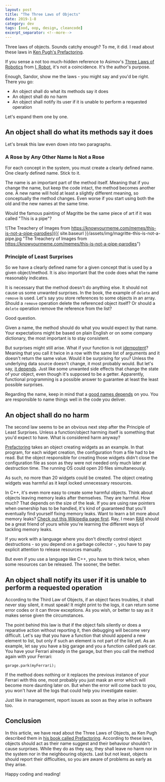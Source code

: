 ```yaml
---
layout: post
title: "The Three Laws of Objects"
date: 2019-1-8
category: dev
tags: [ood, oop, design, cleancode]
excerpt_separator: <!--more-->
---
```

Three laws of objects. Sounds catchy enough? To me, it did. I read about these laws in [Ken Pugh's Prefactoring](https://amzn.to/2VoCO0k).

If you sense a not too much-hidden reference to Asimov's [Three Laws of Robotics](https://en.wikipedia.org/wiki/Three_Laws_of_Robotics) from [I, Robot](https://amzn.to/2Rp2sD8), it's not a coincidence. It's the author's purpose.

Enough, Sandor, show me the laws - you might say and you'd be right. There you go:
<!--more-->

* An object shall do what its methods say it does
* An object shall do no harm
* An object shall notify its user if it is unable to perform a requested operation

Let's expand them one by one.

## An object shall do what its methods say it does

Let's break this law even down into two paragraphs.

### A Rose by Any Other Name Is Not a Rose

For each concept in the system, you must create a clearly defined name. One clearly defined name. Stick to it.

The name is an important part of the method itself. Meaning that if you change the name, but keep the code intact, the method becomes another one. A new name will hold at least a slightly different meaning, so conceptually the method changes. Even worse if you start using both the old and the new names at the same time.

Would the famous painting of Magritte be the same piece of art if it was called "This is a pipe"? 


![The Treachery of Images from https://knowyourmeme.com/memes/this-is-not-a-pipe-parodies]({{ site.baseurl }}/assets/img/magritte-this-is-not-a-pipe.jpg "The Treachery of Images from https://knowyourmeme.com/memes/this-is-not-a-pipe-parodies")

### Principle of Least Surprises

So we have a clearly defined name for a given concept that is used by a given object/method. It is also important that the code does what the name reasonably indicates.

It is necessary that the method doesn't do anything else. It should not cause us some unwanted surprises. In the book, the example of `delete` and `remove` is used. Let's say you store references to some objects in an array. Should a `remove` operation delete the referenced object itself? Or should a `delete` operation remove the reference from the list?

Good question.

Given a name, the method should do what you would expect by that name. Your expectations might be based on plain English or on some company dictionary, the most important is to stay consistent.

But surprises might still arise. What if your function is not [idempotent](https://en.wikipedia.org/wiki/Idempotence)? Meaning that you call it twice in a row with the same list of arguments and it doesn't return the same value. Would it be surprising for you? Unless the underlying data source doesn't change, it most probably would. But let's say, [it depends](https://dev.to/thorstenhirsch/poll-do-you-know-what-idempotent-means-4759). Just like some unwanted side effects that change the state of your object, even though it's supposed to be a getter. Apparently, functional programming is a possible answer to guarantee at least the least possible surprises. 

Regarding the name, keep in mind that a [good names depends](http://arlobelshee.com/good-naming-is-a-process-not-a-single-step/) on you. You are responsible to name things well in the code you deliver.

## An object shall do no harm

The second law seems to be an obvious next step after the Principle of Least Surprises. Unless a function/object harming itself is something that you'd expect to have. What is considered harm anyway?

[Prefactoring](https://amzn.to/2VoCO0k) takes an object creating widgets as an example. In that program, for each widget creation, the configuration from a file had to be read. But the object responsible for creating those widgets didn't close the configuration file as soon as they were not needed only much later at destruction time. The running OS could open 20 files simultaneously. 

As such, no more than 20 widgets could be created. The object creating widgets was harmful as it kept locked unnecessary resources.

In C++, it's even more easy to create some harmful objects. Think about objects leaving memory leaks after themselves. They are harmful. How much? That depends on the size of the leak. If you are using raw pointers when ownership has to be handled, it's kind of guaranteed that you'll eventually find yourself fixing memory leaks. Want to learn a bit more about memory leaks? [Check out this Wikipedia page first](https://en.wikipedia.org/wiki/Memory_leak). Ray, I mean [RAII](https://en.wikipedia.org/wiki/Resource_acquisition_is_initialization) should be a great friend of yours while you're learning the different ways of tackling memory leaks.

If you work with a language where you don't directly control object destructions - so you depend on a garbage collector -, you have to pay explicit attention to release resources manually.

But even if you use a language like C++, you have to think twice, when some resources can be released. The sooner, the better.

## An object shall notify its user if it is unable to perform a requested operation

According to the Third Law of Objects, if an object faces troubles, it shall never stay silent, it must speak! It might print to the logs, it can return some error codes or it can throw exceptions. As you wish, or better to say as it makes sense given the circumstances.

The point behind this law is that if the object fails silently or does a reparative action without reporting it, then debugging will become very difficult. Let's say that you have a function that should append a new element to list, but only if such an element is not part of the list yet. As an example, let say you have a big garage and you a function called park car. You have your Ferrari already in the garage, but then you call the method again with your Ferrari:

```
garage.park(myFerrari);
```

If the method does nothing or it replaces the previous instance of your Ferrari with this one, most probably you just mask an error which will become more daunting later on. But when the error will come back to you, you won't have all the logs that could help you investigate easier.

Just like in management, report issues as soon as they arise in software too.

## Conclusion

In this article, we have read about the Three Laws of Objects, as Ken Pugh described them in [his book called Prefactoring](https://amzn.to/2VoCO0k). According to these laws, objects should act as their name suggest and their behaviour shouldn't cause surprises. While they do as they say, they shall leave no harm nor in the system nor in the neighbouring objects. Last but not least, objects should report their difficulties, so you are aware of problems as early as they arise.

Happy coding and reading!
